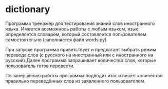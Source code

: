 # dictionary

Программа тренажер для тестирования знаний слов иностранного языка.
Имеется возможнось работы с любым языком, язык определяется словарём, который составляется пользователем самостоятельно (заполняется файл words.py)

При запуске программа приветствует и предлагает выбрать режим перевода слов (с русского на иностранный или с иностранного на русский)
Далее программа запрашивает количество слов, которые пользователь готов перевести.

По завершению работы программа подводит итог и пишет количество правильно переведённых слов из заявленного пользователем.
